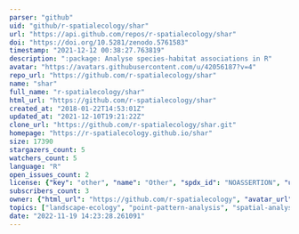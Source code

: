 ```yaml
---
parser: "github"
uid: "github/r-spatialecology/shar"
url: "https://api.github.com/repos/r-spatialecology/shar"
doi: "https://doi.org/10.5281/zenodo.5761583"
timestamp: "2021-12-12 00:38:27.763819"
description: ":package: Analyse species-habitat associations in R"
avatar: "https://avatars.githubusercontent.com/u/42056187?v=4"
repo_url: "https://github.com/r-spatialecology/shar"
name: "shar"
full_name: "r-spatialecology/shar"
html_url: "https://github.com/r-spatialecology/shar"
created_at: "2018-01-22T14:53:01Z"
updated_at: "2021-12-10T19:21:22Z"
clone_url: "https://github.com/r-spatialecology/shar.git"
homepage: "https://r-spatialecology.github.io/shar"
size: 17390
stargazers_count: 5
watchers_count: 5
language: "R"
open_issues_count: 2
license: {"key": "other", "name": "Other", "spdx_id": "NOASSERTION", "url": null, "node_id": "MDc6TGljZW5zZTA="}
subscribers_count: 3
owner: {"html_url": "https://github.com/r-spatialecology", "avatar_url": "https://avatars.githubusercontent.com/u/42056187?v=4", "login": "r-spatialecology", "type": "Organization"}
topics: ["landscape-ecology", "point-pattern-analysis", "spatial-analysis", "habitat-association"]
date: "2022-11-19 14:23:28.261091"
---
```

